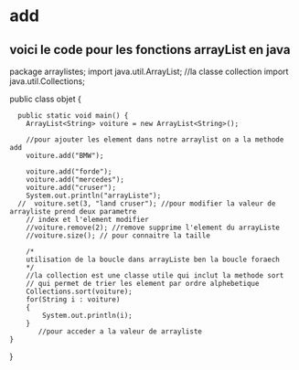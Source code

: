 # add
## voici le code pour les fonctions arrayList en java
package arraylistes;
import java.util.ArrayList;
//la classe collection
import java.util.Collections;


public class objet {
   
      public static void main() {
        ArrayList<String> voiture = new ArrayList<String>();
        
        //pour ajouter les element dans notre arraylist on a la methode add
        voiture.add("BMW");
      
        voiture.add("forde");
        voiture.add("mercedes");
        voiture.add("cruser");
        System.out.println("arrayListe");
      //  voiture.set(3, "land cruser"); //pour modifier la valeur de arrayliste prend deux parametre
        // index et l'element modifier
        //voiture.remove(2); //remove supprime l'element du arrayListe 
        //voiture.size(); // pour connaitre la taille 
        
        /*
        utilisation de la boucle dans arrayListe ben la boucle foraech
        */
        //la collection est une classe utile qui inclut la methode sort 
        // qui permet de trier les element par ordre alphebetique
        Collections.sort(voiture);
        for(String i : voiture)
        {
            System.out.println(i);
        }
           //pour acceder a la valeur de arrayliste
    }
}

